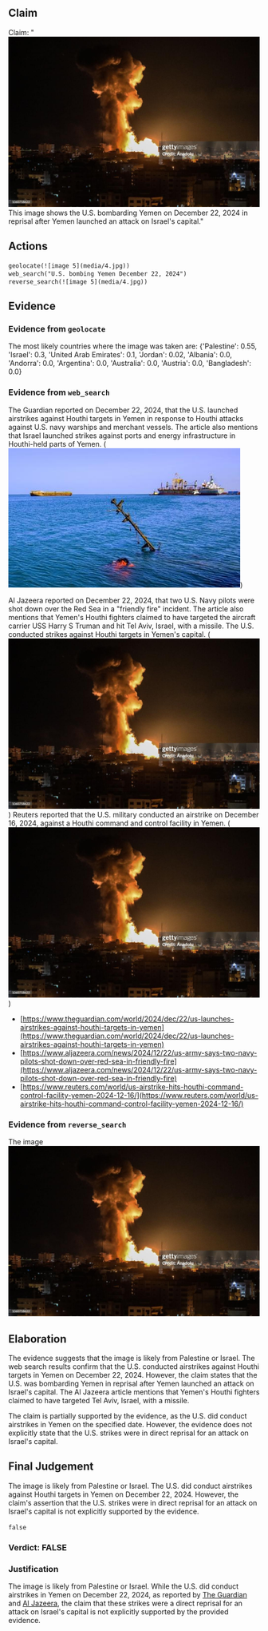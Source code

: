 ## Claim
Claim: "![image 5](media/4.jpg) This image shows the U.S. bombarding Yemen on December 22, 2024 in reprisal after Yemen launched an attack on Israel's capital."

## Actions
```
geolocate(![image 5](media/4.jpg))
web_search("U.S. bombing Yemen December 22, 2024")
reverse_search(![image 5](media/4.jpg))
```

## Evidence
### Evidence from `geolocate`
The most likely countries where the image was taken are: {'Palestine': 0.55, 'Israel': 0.3, 'United Arab Emirates': 0.1, 'Jordan': 0.02, 'Albania': 0.0, 'Andorra': 0.0, 'Argentina': 0.0, 'Australia': 0.0, 'Austria': 0.0, 'Bangladesh': 0.0}

### Evidence from `web_search`
The Guardian reported on December 22, 2024, that the U.S. launched airstrikes against Houthi targets in Yemen in response to Houthi attacks against U.S. navy warships and merchant vessels. The article also mentions that Israel launched strikes against ports and energy infrastructure in Houthi-held parts of Yemen. (![image 5855](media/2025-08-29_19-30-1756495813-922119.jpg))

Al Jazeera reported on December 22, 2024, that two U.S. Navy pilots were shot down over the Red Sea in a "friendly fire" incident. The article also mentions that Yemen's Houthi fighters claimed to have targeted the aircraft carrier USS Harry S Truman and hit Tel Aviv, Israel, with a missile. The U.S. conducted strikes against Houthi targets in Yemen's capital. (![image 5](media/4.jpg)) Reuters reported that the U.S. military conducted an airstrike on December 16, 2024, against a Houthi command and control facility in Yemen. (![image 5](media/4.jpg))

*   [https://www.theguardian.com/world/2024/dec/22/us-launches-airstrikes-against-houthi-targets-in-yemen](https://www.theguardian.com/world/2024/dec/22/us-launches-airstrikes-against-houthi-targets-in-yemen)
*   [https://www.aljazeera.com/news/2024/12/22/us-army-says-two-navy-pilots-shot-down-over-red-sea-in-friendly-fire](https://www.aljazeera.com/news/2024/12/22/us-army-says-two-navy-pilots-shot-down-over-red-sea-in-friendly-fire)
*   [https://www.reuters.com/world/us-airstrike-hits-houthi-command-control-facility-yemen-2024-12-16/](https://www.reuters.com/world/us-airstrike-hits-houthi-command-control-facility-yemen-2024-12-16/)


### Evidence from `reverse_search`
The image ![image 5](media/4.jpg)

## Elaboration
The evidence suggests that the image is likely from Palestine or Israel. The web search results confirm that the U.S. conducted airstrikes against Houthi targets in Yemen on December 22, 2024. However, the claim states that the U.S. was bombarding Yemen in reprisal after Yemen launched an attack on Israel's capital. The Al Jazeera article mentions that Yemen's Houthi fighters claimed to have targeted Tel Aviv, Israel, with a missile.

The claim is partially supported by the evidence, as the U.S. did conduct airstrikes in Yemen on the specified date. However, the evidence does not explicitly state that the U.S. strikes were in direct reprisal for an attack on Israel's capital.


## Final Judgement
The image is likely from Palestine or Israel. The U.S. did conduct airstrikes against Houthi targets in Yemen on December 22, 2024. However, the claim's assertion that the U.S. strikes were in direct reprisal for an attack on Israel's capital is not explicitly supported by the evidence.

`false`

### Verdict: FALSE

### Justification
The image is likely from Palestine or Israel. While the U.S. did conduct airstrikes in Yemen on December 22, 2024, as reported by [The Guardian](https://www.theguardian.com/world/2024/dec/22/us-launches-airstrikes-against-houthi-targets-in-yemen) and [Al Jazeera](https://www.aljazeera.com/news/2024/12/22/us-army-says-two-navy-pilots-shot-down-over-red-sea-in-friendly-fire), the claim that these strikes were a direct reprisal for an attack on Israel's capital is not explicitly supported by the provided evidence.
